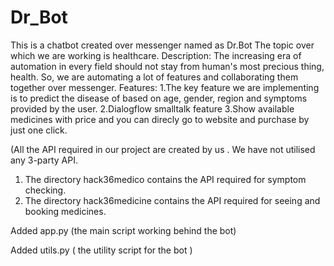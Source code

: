 # Dr_Bot
This is a chatbot created over messenger named as Dr.Bot
The topic over which we are working is healthcare.
Description: The increasing era of automation in every field should not stay from human's most precious thing, health.
             So, we are automating a lot of features and collaborating them together over messenger.
Features: 1.The key feature we are implementing is to predict the disease of based on age, gender, region and symptoms                 provided by the user.
          2.Dialogflow smalltalk feature
          3.Show available medicines with price and you can direcly go to website and purchase by just one click.
          
(All the API required in our project are created by us . We have not utilised any 3-party API.
1. The directory hack36medico contains the API required for symptom checking.
2. The directory hack36medicine contains the API required for seeing and booking medicines.

Added app.py (the main script working behind the bot) 

Added utils.py ( the utility script for the bot )
